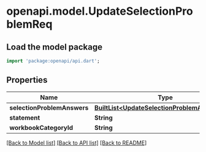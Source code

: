 # openapi.model.UpdateSelectionProblemReq

## Load the model package
```dart
import 'package:openapi/api.dart';
```

## Properties
Name | Type | Description | Notes
------------ | ------------- | ------------- | -------------
**selectionProblemAnswers** | [**BuiltList&lt;UpdateSelectionProblemAnswerReq&gt;**](UpdateSelectionProblemAnswerReq.md) |  | 
**statement** | **String** |  | 
**workbookCategoryId** | **String** |  | 

[[Back to Model list]](../README.md#documentation-for-models) [[Back to API list]](../README.md#documentation-for-api-endpoints) [[Back to README]](../README.md)



